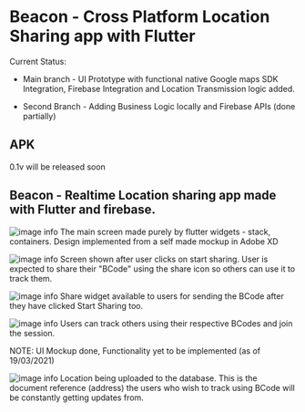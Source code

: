 # Beacon - Cross Platform Location Sharing app with Flutter

Current Status:
 - Main branch - UI Prototype with functional native Google maps SDK Integration, Firebase Integration and Location Transmission logic added.

 - Second Branch - Adding Business Logic locally and Firebase APIs (done partially)

## APK
0.1v will be released soon 

## Beacon - Realtime Location sharing app made with Flutter and firebase.



![image info](/images/main.jpg)
The main screen made purely by flutter widgets - stack, containers. Design implemented from a self made mockup in Adobe XD

![image info](/images/share.jpg)
Screen shown after user clicks on start sharing. User is expected to share their "BCode" using the share icon so others can use it to track them.

![image info](/images/codeshare.jpg)
Share widget available to users for sending the BCode after they have clicked Start Sharing too.

![image info](/images/track.jpg)
Users can track others using their respective BCodes and join the session. 

NOTE: UI Mockup done, Functionality yet to be implemented (as of 19/03/2021)

![image info](/images/database.JPG)
Location being uploaded to the database. This is the document reference (address) the users who wish to track using BCode will be constantly getting updates from.